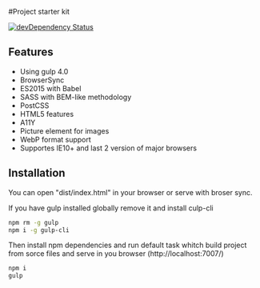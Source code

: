 #Project starter kit

[![devDependency Status](https://david-dm.org/vitaliy-bobrov/starter-kit/dev-status.svg)](https://david-dm.org/vitaliy-bobrov/starter-kit#info=devDependencies)

## Features
- Using gulp 4.0
- BrowserSync
- ES2015 with Babel
- SASS with BEM-like methodology
- PostCSS
- HTML5 features
- A11Y
- Picture element for images
- WebP format support
- Supportes IE10+ and last 2 version of major browsers

## Installation
You can open "dist/index.html" in your browser or serve with broser sync.

If you have gulp installed globally remove it and install culp-cli

```bash
npm rm -g gulp
npm i -g gulp-cli
```

Then install npm dependencies and run default task whitch build project from sorce files and serve in you browser (http://localhost:7007/)

```bash
npm i
gulp
```
